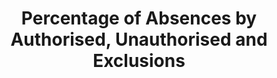 ---
schema: default
title: Percentage of Absences by Authorised, Unauthorised and Exclusions
organization: Dumfries and Galloway Council
notes: 
resources:

  - name: Percentage of Absences by Authorised, Unauthorised and Exclusions CSV
  - url: https://data.usmart.io/org/9762f781-5c04-4759-a70b-afc585af1d12/resource?resourceGUID=3dcfc9aa-b1eb-41f7-8385-1ccfa420e303
  - format: CSV

  - name: Percentage of Absences by Authorised, Unauthorised and Exclusions JSON
  - url: https://api.usmart.io/org/9762f781-5c04-4759-a70b-afc585af1d12/343e83eb-7841-4eb5-a73a-61047ee6d823/1/urql
  - format: JSON

license: OGL3
category:

  - Social / Community


  - Education, Children, Schools

maintainer: Tim Wisniewski
maintainer_email: tim@timwis.com
---